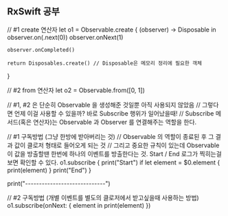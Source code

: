 ## RxSwift 공부  
// #1 create 연산자
let o1 = Observable<Int>.create { (observer) -> Disposable in
    observer.on(.next(0))
    observer.onNext(1)
    
    observer.onCompleted()
    
    return Disposables.create() // Disposable은 메모리 정리에 필요한 객체
}

// #2 from 연산자
let o2 = Observable.from([0, 1])

// #1, #2 은 단순히 Observable 을 생성해준 것일뿐 아직 사용되지 않았음
// 그렇다면 언제 이걸 사용할 수 있을까? 바로 Subscribe 행위가 일어났을때!
// Subscribe 메서드(혹은 연산자)는 Observable 과 Observer 를 연결해주는 역할을 한다.

// #1 구독방법 (그냥 한방에 받아버리는 것)
// Observable 의 역할이 종료된 후 그 결과 값이 클로저 형태로 들어오게 되는 것
// 그리고 중요한 규칙이 있는데 Observable 이 값을 방출할땐 한번에 하나의 이벤트를 방출한다는 것. Start / End 로그가 찍히는걸 보면 확인할 수 있다.
o1.subscribe {
    print("Start")
    if let element = $0.element {
        print(element)
    }
    print("End")
}

print("-----------------------------")

// #2 구독방법 (개별 이벤트를 별도의 클로저에서 받고싶을때 사용하는 방법)
o1.subscribe(onNext: { element in
    print(element)
})
